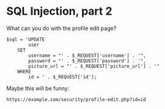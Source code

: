 
# SQL Injection, part 2

What can you do with the profile edit page?

	$sql = 'UPDATE
			user
		SET
			username = "' . $_REQUEST['username'] . '",
			password = "' . $_REQUEST['password'] . '",
			picture_url = "' . $_REQUEST['picture_url'] . '"
		WHERE
			id = ' . $_REQUEST['id'];

Maybe this will be funny:

	https://example.com/security/profile-edit.php?id=id
